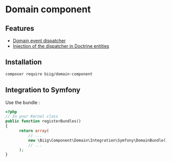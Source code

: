 Domain component
================

Features
--------

* [Domain event dispatcher](docs/domain_event_dispatcher.md)
* [Injection of the dispatcher in Doctrine entities](docs/injection_in_doctrine_entities.md)


Installation
------------

```bash
composer require biig/domain-component
```

Integration to Symfony
----------------------

Use the bundle :

```php
<?php
// In your Kernel class
public function registerBundles()
{
      return array(
          // ...
          new \Biig\Component\Domain\Integration\Symfony\DomainBundle(),
          // ...
      );
}
```
